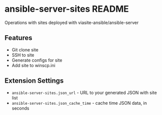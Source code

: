 # ansible-server-sites README
Operations with sites deployed with viasite-ansible/ansible-server


## Features
- Git clone site
- SSH to site
- Generate configs for site
- Add site to winscp.ini


## Extension Settings
- `ansible-server-sites.json_url` - URL to your generated JSON with site list
- `ansible-server-sites.json_cache_time` - cache time JSON data, in seconds
